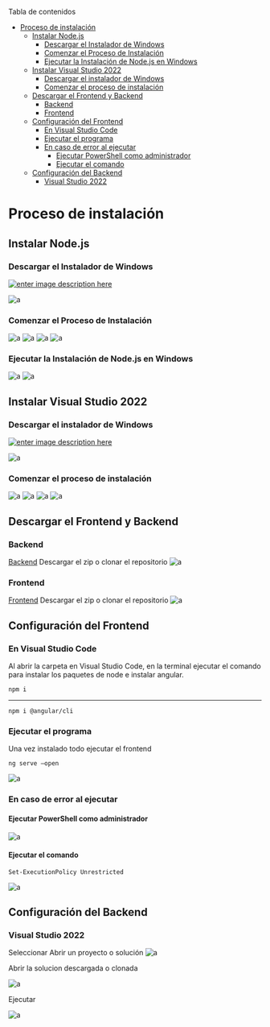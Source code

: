Tabla de contenidos
- [Proceso de instalación](#proceso-de-instalación)
  - [Instalar Node.js](#instalar-nodejs)
    - [Descargar el Instalador de Windows](#descargar-el-instalador-de-windows)
    - [Comenzar el Proceso de Instalación](#comenzar-el-proceso-de-instalación)
    - [Ejecutar la Instalación de Node.js en Windows](#ejecutar-la-instalación-de-nodejs-en-windows)
  - [Instalar Visual Studio 2022](#instalar-visual-studio-2022)
    - [Descargar el instalador de Windows](#descargar-el-instalador-de-windows-1)
    - [Comenzar el proceso de instalación](#comenzar-el-proceso-de-instalación-1)
  - [Descargar el Frontend y Backend](#descargar-el-frontend-y-backend)
    - [Backend](#backend)
    - [Frontend](#frontend)
  - [Configuración del Frontend](#configuración-del-frontend)
    - [En Visual Studio Code](#en-visual-studio-code)
    - [Ejecutar el programa](#ejecutar-el-programa)
    - [En caso de error al ejecutar](#en-caso-de-error-al-ejecutar)
      - [Ejecutar PowerShell como administrador](#ejecutar-powershell-como-administrador)
      - [Ejecutar el comando](#ejecutar-el-comando)
  - [Configuración del Backend](#configuración-del-backend)
    - [Visual Studio 2022](#visual-studio-2022)
# Proceso de instalación

## Instalar Node.js

### Descargar el Instalador de Windows
[![enter image description here](https://nodejs.org/static/images/logo.svg)](https://nodejs.org/es)

![a](./rm/Node1.jpeg)


### Comenzar el Proceso de Instalación
![a](./rm/Node2.jpg)
![a](./rm/Node3.jpg)
![a](./rm/Node4.jpg)
![a](./rm/Node5.jpg)



### Ejecutar la Instalación de Node.js en Windows

![a](./rm/Node6.jpg)
![a](./rm/Node7.jpg)



## Instalar Visual Studio 2022

### Descargar el instalador de Windows

[
![enter image description here](https://visualstudio.microsoft.com/wp-content/uploads/2021/10/Product-Icon.svg)
](https://visualstudio.microsoft.com/es/)

![a](./rm/VS1.jpg)

### Comenzar el proceso de instalación

![a](./rm/vs2.jpg)
![a](./rm/vs3.jpg)
![a](./rm/vs4.jpg)
![a](./rm/vs5.jpg)

## Descargar el Frontend y Backend
### Backend
[Backend](https://github.com/Nselb/Backend)
Descargar el zip o clonar el repositorio
![a](./rm/g1.jpg)

### Frontend
[Frontend](https://github.com/Nselb/Frontend)
Descargar el zip o clonar el repositorio
![a](./rm/g2.jpg)

## Configuración del Frontend
### En Visual Studio Code
Al abrir la carpeta en Visual Studio Code, en la terminal ejecutar el comando para instalar los paquetes de node e instalar angular.

    npm i
---
    npm i @angular/cli
### Ejecutar el programa
Una vez instalado todo ejecutar el frontend

    ng serve –open
![a](./rm/vsc1.jpg)

### En caso de error al ejecutar
#### Ejecutar PowerShell como administrador
![a](./rm/ps1.jpg)

#### Ejecutar el comando
    Set-ExecutionPolicy Unrestricted
![a](./rm/ps2.jpg)

## Configuración del Backend

### Visual Studio 2022

Seleccionar Abrir un proyecto o solución
![a](./rm/back1.jpg)

Abrir la solucion descargada o clonada

![a](./rm/back2.jpg)

Ejecutar

![a](./rm/back3.jpg)




